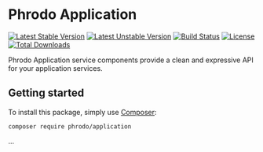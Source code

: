 Phrodo Application
==================
[![Latest Stable Version](https://poser.pugx.org/phrodo/application/version)](https://packagist.org/packages/phrodo/application)
[![Latest Unstable Version](https://poser.pugx.org/phrodo/application/v/unstable)](https://packagist.org/packages/phrodo/application)
[![Build Status](https://travis-ci.org/phrodo/application.svg?branch=master)](https://travis-ci.org/phrodo/application)
[![License](https://poser.pugx.org/phrodo/application/license)](https://packagist.org/packages/phrodo/application)
[![Total Downloads](https://poser.pugx.org/phrodo/application/downloads)](https://packagist.org/packages/phrodo/application)

Phrodo Application service components provide a clean and expressive API for
your application services.

Getting started
---------------
To install this package, simply use [Composer](http://getcomposer.org):
```
composer require phrodo/application
```

...
